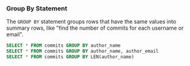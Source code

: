 ### Group By Statement

The `GROUP BY` statement groups rows that have the same values into summary rows, like "find the number of commits for each username or email".

```SQL
SELECT * FROM commits GROUP BY author_name
SELECT * FROM commits GROUP BY author_name, author_email
SELECT * FROM commits GROUP BY LEN(author_name)
```